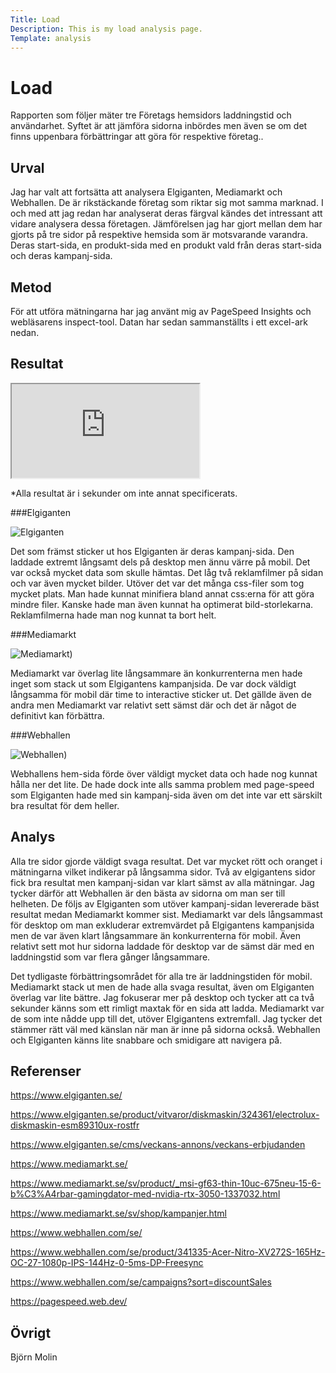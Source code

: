 ```yaml
---
Title: Load
Description: This is my load analysis page.
Template: analysis
---
```

# Load

Rapporten som följer mäter tre Företags hemsidors laddningstid och användarhet. Syftet är att jämföra sidorna inbördes men även se om det finns uppenbara förbättringar att göra för respektive företag..

Urval
-----------------------

Jag har valt att fortsätta att analysera Elgiganten, Mediamarkt och Webhallen. De är rikstäckande företag som riktar sig mot samma marknad. I och med att jag redan har analyserat deras färgval kändes det intressant att vidare analysera dessa företagen. Jämförelsen jag har gjort mellan dem har gjorts på tre sidor på respektive hemsida som är motsvarande varandra. Deras start-sida, en produkt-sida med en produkt vald från deras start-sida och deras kampanj-sida.

Metod
-----------------------

För att utföra mätningarna har jag använt mig av PageSpeed Insights och webläsarens inspect-tool. Datan har sedan sammanställts i ett excel-ark nedan.

Resultat
-----------------------
<div class="load-stats">
<iframe title="load-statistics" src="https://docs.google.com/spreadsheets/d/e/2PACX-1vTxQJkfCT4shQjb3xG-1LAwD_GM12azSNjtHBWRuWraUmsgXJxhzaVEE2--jb_NagQvu7fKnUZUIHNH/pubhtml?gid=0&amp;single=true&amp;widget=true&amp;headers=false"></iframe>
</div>

*Alla resultat är i sekunder om inte annat specificerats.

###Elgiganten

![Elgiganten](../image/Elgiganten.png?w=700)

Det som främst sticker ut hos Elgiganten är deras kampanj-sida. Den laddade extremt långsamt dels på desktop men ännu värre på mobil. Det var också mycket data som skulle hämtas. Det låg två reklamfilmer på sidan och var även mycket bilder. Utöver det var det många css-filer som tog mycket plats. Man hade kunnat minifiera bland annat css:erna för att göra mindre filer. Kanske hade man även kunnat ha optimerat bild-storlekarna. Reklamfilmerna hade man nog kunnat ta bort helt.

###Mediamarkt

![Mediamarkt](../image/Mediamarkt.png?w=700))

Mediamarkt var överlag lite långsammare än konkurrenterna men hade inget som stack ut som Elgigantens kampanjsida. De var dock väldigt långsamma för mobil där time to interactive sticker ut. Det gällde även de andra men Mediamarkt var relativt sett sämst där och det är något de definitivt kan förbättra.

###Webhallen

![Webhallen](../image/Webhallen.png?w=700))

Webhallens hem-sida förde över väldigt mycket data och hade nog kunnat hålla ner det lite. De hade dock inte alls samma problem med page-speed som Elgiganten hade med sin kampanj-sida även om det inte var ett särskilt bra resultat för dem heller.

Analys
-----------------------

Alla tre sidor gjorde väldigt svaga resultat. Det var mycket rött och oranget i mätningarna vilket indikerar på långsamma sidor. Två av elgigantens sidor fick bra resultat men kampanj-sidan var klart sämst av alla mätningar. Jag tycker därför att Webhallen är den bästa av sidorna om man ser till helheten. De följs av Elgiganten som utöver kampanj-sidan levererade bäst resultat medan Mediamarkt kommer sist. Mediamarkt var dels långsammast för desktop om man exkluderar extremvärdet på Elgigantens kampanjsida men de var även klart långsammare än konkurrenterna för mobil. Även relativt sett mot hur sidorna laddade för desktop var de sämst där med en laddningstid som var flera gånger långsammare.

Det tydligaste förbättringsområdet för alla tre är laddningstiden för mobil. Mediamarkt stack ut men de hade alla svaga resultat, även om Elgiganten överlag var lite bättre. Jag fokuserar mer på desktop och tycker att ca två sekunder känns som ett rimligt maxtak för en sida att ladda. Mediamarkt var de som inte nådde upp till det, utöver Elgigantens extremfall. Jag tycker det stämmer rätt väl med känslan när man är inne på sidorna också. Webhallen och Elgiganten känns lite snabbare och smidigare att navigera på.


Referenser
-----------------------

https://www.elgiganten.se/

https://www.elgiganten.se/product/vitvaror/diskmaskin/324361/electrolux-diskmaskin-esm89310ux-rostfr

https://www.elgiganten.se/cms/veckans-annons/veckans-erbjudanden

https://www.mediamarkt.se/

https://www.mediamarkt.se/sv/product/_msi-gf63-thin-10uc-675neu-15-6-b%C3%A4rbar-gamingdator-med-nvidia-rtx-3050-1337032.html

https://www.mediamarkt.se/sv/shop/kampanjer.html

https://www.webhallen.com/se/

https://www.webhallen.com/se/product/341335-Acer-Nitro-XV272S-165Hz-OC-27-1080p-IPS-144Hz-0-5ms-DP-Freesync

https://www.webhallen.com/se/campaigns?sort=discountSales

https://pagespeed.web.dev/



Övrigt
-----------------------

Björn Molin
